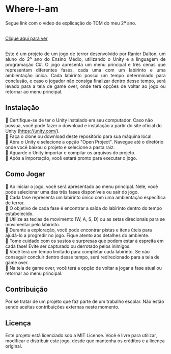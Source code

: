 # Where-I-am
<p>Segue link com o vídeo de explicação do TCM do meu 2º ano.</p>
<br>
<a href="https://youtu.be/5WiOJIgOtKQ">Clique aqui para ver</a>
<br>
<br>


<p align="justify"> 
Este é um projeto de um jogo de terror desenvolvido por Ranier Dalton, um aluno do 2º ano do Ensino Médio, utilizando o Unity e a linguagem de programação C#. O jogo apresenta um menu principal e três cenas que representam diferentes fases, cada uma com um labirinto e uma ambientação única. Cada labirinto possui um tempo determinado para conclusão, e caso o jogador não consiga finalizar dentro desse tempo, será levado para a tela de game over, onde terá opções de voltar ao jogo ou retornar ao menu principal.
</p>

## Instalação

:small_blue_diamond: Certifique-se de ter o Unity instalado em seu computador. Caso não possua, você pode fazer o download e instalação a partir do site oficial do Unity (https://unity.com/).
<br>
:small_blue_diamond: Faça o clone ou download deste repositório para sua máquina local.
<br>
:small_blue_diamond: Abra o Unity e selecione a opção "Open Project". Navegue até o diretório onde você baixou o projeto e selecione a pasta raiz.
<br>
:small_blue_diamond: Aguarde o Unity importar e compilar os arquivos do projeto.
<br>
:small_blue_diamond: Após a importação, você estará pronto para executar o jogo.
<br>
## Como Jogar
:small_blue_diamond: Ao iniciar o jogo, você será apresentado ao menu principal. Nele, você pode selecionar uma das três fases disponíveis ou sair do jogo.
<br>
:small_blue_diamond: Cada fase representa um labirinto único com uma ambientação específica de terror.
<br>
:small_blue_diamond: O objetivo de cada fase é encontrar a saída do labirinto dentro do tempo estabelecido.
<br>
:small_blue_diamond: Utilize as teclas de movimento (W, A, S, D) ou as setas direcionais para se movimentar pelo labirinto.
<br>
:small_blue_diamond: Durante a exploração, você pode encontrar pistas e itens úteis para ajudá-lo a progredir no jogo. Fique atento aos detalhes do ambiente.
<br>
:small_blue_diamond: Tome cuidado com os sustos e surpresas que podem estar à espreita em cada fase! Evite ser capturado ou derrotado pelos inimigos.
<br>
:small_blue_diamond: Você terá um tempo limitado para completar cada labirinto. Se não conseguir concluir dentro desse tempo, será redirecionado para a tela de game over.
<br>
:small_blue_diamond: Na tela de game over, você terá a opção de voltar a jogar a fase atual ou retornar ao menu principal.

## Contribuição
Por se tratar de um projeto que faz parte de um trabalho escolar. Não estão sendo aceitas contribuições externas neste momento.

## Licença
Este projeto está licenciado sob a MIT License. Você é livre para utilizar, modificar e distribuir este jogo, desde que mantenha os créditos e a licença original.
